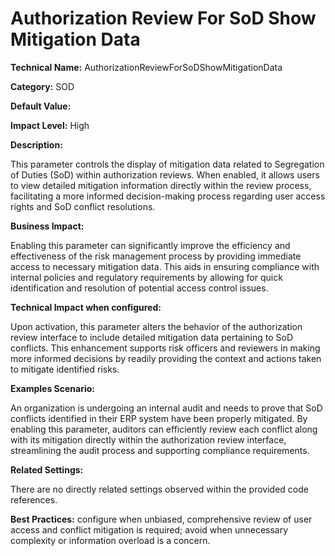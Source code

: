 # Authorization Review For SoD Show Mitigation Data

**Technical Name:** AuthorizationReviewForSoDShowMitigationData

**Category:** SOD

**Default Value:** 

**Impact Level:** High

**Description:**

This parameter controls the display of mitigation data related to Segregation of Duties (SoD) within authorization reviews. When enabled, it allows users to view detailed mitigation information directly within the review process, facilitating a more informed decision-making process regarding user access rights and SoD conflict resolutions.

**Business Impact:**

Enabling this parameter can significantly improve the efficiency and effectiveness of the risk management process by providing immediate access to necessary mitigation data. This aids in ensuring compliance with internal policies and regulatory requirements by allowing for quick identification and resolution of potential access control issues.

**Technical Impact when configured:**

Upon activation, this parameter alters the behavior of the authorization review interface to include detailed mitigation data pertaining to SoD conflicts. This enhancement supports risk officers and reviewers in making more informed decisions by readily providing the context and actions taken to mitigate identified risks.

**Examples Scenario:**

An organization is undergoing an internal audit and needs to prove that SoD conflicts identified in their ERP system have been properly mitigated. By enabling this parameter, auditors can efficiently review each conflict along with its mitigation directly within the authorization review interface, streamlining the audit process and supporting compliance requirements.

**Related Settings:** 

There are no directly related settings observed within the provided code references.

**Best Practices:** configure when unbiased, comprehensive review of user access and conflict mitigation is required; avoid when unnecessary complexity or information overload is a concern.